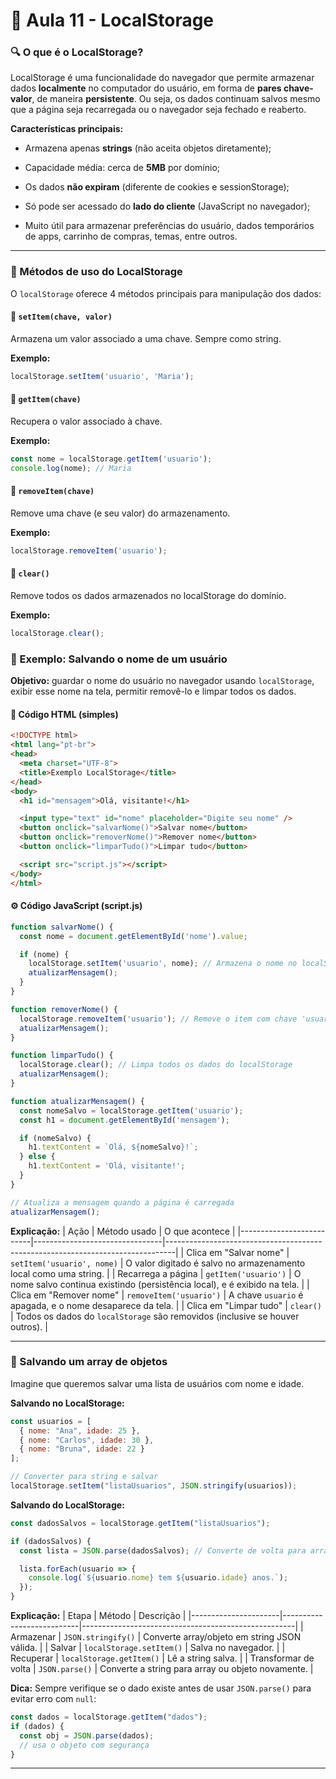 # 📘 Aula 11 - LocalStorage

### 🔍 O que é o LocalStorage?
LocalStorage é uma funcionalidade do navegador que permite armazenar dados **localmente** no computador do usuário, em forma de **pares chave-valor**, de maneira **persistente**. Ou seja, os dados continuam salvos mesmo que a página seja recarregada ou o navegador seja fechado e reaberto.

**Características principais:**
- Armazena apenas **strings** (não aceita objetos diretamente);

- Capacidade média: cerca de **5MB** por domínio;

- Os dados **não expiram** (diferente de cookies e sessionStorage);

- Só pode ser acessado do **lado do cliente** (JavaScript no navegador);

- Muito útil para armazenar preferências do usuário, dados temporários de apps, carrinho de compras, temas, entre outros.

---

### 🔵 Métodos de uso do LocalStorage
O `localStorage` oferece 4 métodos principais para manipulação dos dados:

#### 🔹 `setItem(chave, valor)`
Armazena um valor associado a uma chave. Sempre como string.

**Exemplo:**
```js
localStorage.setItem('usuario', 'Maria');
```

#### 🔹 `getItem(chave)`
Recupera o valor associado à chave.

**Exemplo:**
```js
const nome = localStorage.getItem('usuario');
console.log(nome); // Maria
```

#### 🔹 `removeItem(chave)`
Remove uma chave (e seu valor) do armazenamento.

**Exemplo:**
```js
localStorage.removeItem('usuario');
```

#### 🔹 `clear()`
Remove todos os dados armazenados no localStorage do domínio.

**Exemplo:**
```js
localStorage.clear();
```

### 🔵 Exemplo: Salvando o nome de um usuário
**Objetivo:** guardar o nome do usuário no navegador usando `localStorage`, exibir esse nome na tela, permitir removê-lo e limpar todos os dados.

#### 🧱 Código HTML (simples)
```html
<!DOCTYPE html>
<html lang="pt-br">
<head>
  <meta charset="UTF-8">
  <title>Exemplo LocalStorage</title>
</head>
<body>
  <h1 id="mensagem">Olá, visitante!</h1>

  <input type="text" id="nome" placeholder="Digite seu nome" />
  <button onclick="salvarNome()">Salvar nome</button>
  <button onclick="removerNome()">Remover nome</button>
  <button onclick="limparTudo()">Limpar tudo</button>

  <script src="script.js"></script>
</body>
</html>
```

#### ⚙️ Código JavaScript (script.js)
```js
function salvarNome() {
  const nome = document.getElementById('nome').value;

  if (nome) {
    localStorage.setItem('usuario', nome); // Armazena o nome no localStorage
    atualizarMensagem();
  }
}

function removerNome() {
  localStorage.removeItem('usuario'); // Remove o item com chave 'usuario'
  atualizarMensagem();
}

function limparTudo() {
  localStorage.clear(); // Limpa todos os dados do localStorage
  atualizarMensagem();
}

function atualizarMensagem() {
  const nomeSalvo = localStorage.getItem('usuario');
  const h1 = document.getElementById('mensagem');

  if (nomeSalvo) {
    h1.textContent = `Olá, ${nomeSalvo}!`;
  } else {
    h1.textContent = 'Olá, visitante!';
  }
}

// Atualiza a mensagem quando a página é carregada
atualizarMensagem();
```

**Explicação:**
| Ação                     | Método usado                   | O que acontece                                                                 |
|--------------------------|--------------------------------|--------------------------------------------------------------------------------|
| Clica em "Salvar nome"   | `setItem('usuario', nome)`     | O valor digitado é salvo no armazenamento local como uma string.              |
| Recarrega a página       | `getItem('usuario')`           | O nome salvo continua existindo (persistência local), e é exibido na tela.    |
| Clica em "Remover nome"  | `removeItem('usuario')`        | A chave `usuario` é apagada, e o nome desaparece da tela.                     |
| Clica em "Limpar tudo"   | `clear()`                      | Todos os dados do `localStorage` são removidos (inclusive se houver outros).  |

---

### 🔵 Salvando um array de objetos
Imagine que queremos salvar uma lista de usuários com nome e idade.

**Salvando no LocalStorage:**
```js
const usuarios = [
  { nome: "Ana", idade: 25 },
  { nome: "Carlos", idade: 30 },
  { nome: "Bruna", idade: 22 }
];

// Converter para string e salvar
localStorage.setItem("listaUsuarios", JSON.stringify(usuarios));
```

**Salvando do LocalStorage:**
```js
const dadosSalvos = localStorage.getItem("listaUsuarios");

if (dadosSalvos) {
  const lista = JSON.parse(dadosSalvos); // Converte de volta para array de objetos

  lista.forEach(usuario => {
    console.log(`${usuario.nome} tem ${usuario.idade} anos.`);
  });
}
```

**Explicação:**
| Etapa                | Método                    | Descrição                                           |
|----------------------|---------------------------|-----------------------------------------------------|
| Armazenar            | `JSON.stringify()`         | Converte array/objeto em string JSON válida.        |
| Salvar               | `localStorage.setItem()`   | Salva no navegador.                                 |
| Recuperar            | `localStorage.getItem()`   | Lê a string salva.                                  |
| Transformar de volta | `JSON.parse()`             | Converte a string para array ou objeto novamente.   |

**Dica:** Sempre verifique se o dado existe antes de usar `JSON.parse()` para evitar erro com `null`:

```js
const dados = localStorage.getItem("dados");
if (dados) {
  const obj = JSON.parse(dados);
  // usa o objeto com segurança
}
```

---
